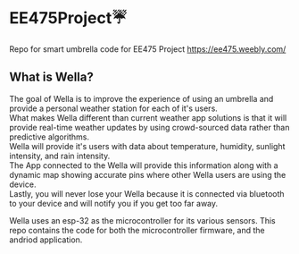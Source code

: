 # EE475Project☔
Repo for smart umbrella code for EE475 Project
https://ee475.weebly.com/

## What is Wella?
The goal of Wella is to improve the experience of using an umbrella and provide ​a personal weather station for each of it's users.  
What makes Wella different than current weather app solutions is that it will provide real-time weather updates by using crowd-sourced data rather than predictive algorithms.  
Wella will provide it's users with data about temperature, humidity, sunlight intensity, and rain intensity.  
The App connected to the Wella will provide this information along with a dynamic map showing accurate pins where other Wella users are using the device.  
Lastly, you will never lose your Wella because it is connected via bluetooth to your device and will notify you if you get too far away.

Wella uses an esp-32 as the microcontroller for its various sensors.  This repo contains the code for both the microcontroller
firmware, and the andriod application. 
